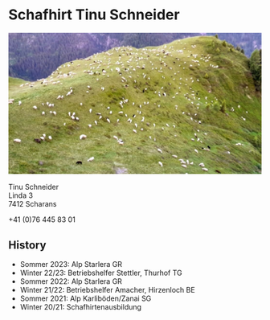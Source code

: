 # Schafhirt Tinu Schneider

![sheep](./docs/assets/sheep.jpg)


Tinu Schneider    
Linda 3    
7412 Scharans

+41 (0)76 445 83 01



## History

- Sommer 2023: Alp Starlera GR
- Winter 22/23: Betriebshelfer Stettler, Thurhof TG
- Sommer 2022: Alp Starlera GR
- Winter 21/22: Betriebshelfer Amacher, Hirzenloch BE
- Sommer 2021: Alp Karliböden/Zanai SG
- Winter 20/21: Schafhirtenausbildung
